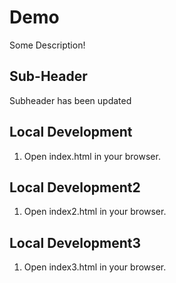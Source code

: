 # Demo

Some Description!

## Sub-Header

Subheader has been updated

## Local Development

1. Open index.html in your browser.

## Local Development2

1. Open index2.html in your browser.

## Local Development3

1. Open index3.html in your browser. 
